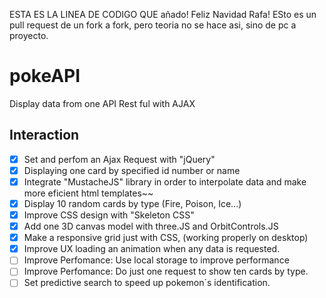 ESTA ES LA LINEA DE CODIGO QUE añado! Feliz Navidad Rafa! ESto es un pull request de un fork a fork, pero teoria no se hace asi, sino de pc a proyecto. 


# pokeAPI
Display data from one API Rest ful with AJAX

## Interaction

- [x] Set and perfom an Ajax Request with "jQuery"
- [x] Displaying one card by specified id number or name
- [x] Integrate "MustacheJS" library in order to interpolate data and make more eficient html templates~~
- [x] Display 10 random cards by type (Fire, Poison, Ice...)
- [x] Improve CSS design with "Skeleton CSS"
- [x] Add one 3D canvas model with three.JS and OrbitControls.JS
- [x] Make a responsive grid just with CSS, (working properly on desktop)
- [x] Improve UX loading an animation when any data is requested.
- [ ] Improve Perfomance: Use local storage to improve performance
- [ ] Improve Perfomance: Do just one request to show ten cards by type.
- [ ] Set predictive search to speed up pokemon´s identification.
